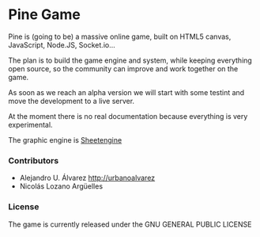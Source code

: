 Pine Game
========

Pine is (going to be) a massive online game, built on HTML5 canvas, JavaScript, Node.JS, Socket.io...

The plan is to build the game engine and system, while keeping everything open source, so the community can improve and work together on the game.

As soon as we reach an alpha version we will start with some testint and move the development to a live server.

At the moment there is no real documentation because everything is very experimental.

The graphic engine is [Sheetengine](http://sheetengine.codeplex.com/)

### Contributors
- Alejandro U. Álvarez [http://urbanoalvarez]()
- Nicolás Lozano Argüelles

### License
The game is currently released under the GNU GENERAL PUBLIC LICENSE
